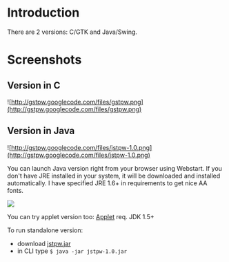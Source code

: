 # Introduction #

There are 2 versions: C/GTK and Java/Swing.

# Screenshots #

## Version in C ##
![http://gstpw.googlecode.com/files/gstpw.png](http://gstpw.googlecode.com/files/gstpw.png)

## Version in Java ##
![http://gstpw.googlecode.com/files/jstpw-1.0.png](http://gstpw.googlecode.com/files/jstpw-1.0.png)

You can launch Java version right from your browser using Webstart. If you don't have JRE installed in your system, it will be downloaded and installed automatically. I have specified JRE 1.6+ in requirements to get nice AA fonts.

[![](http://gstpw.googlecode.com/files/webstart_small.gif)](http://serdom.szn.pl/jstpw.jnlp)

You can try applet version too: [Applet](http://serdom.szn.pl/jstpw.html) req. JDK 1.5+

To run standalone version:
  * download [jstpw.jar](http://gstpw.googlecode.com/files/jstpw-1.0.jar)
  * in CLI type `$ java -jar jstpw-1.0.jar`